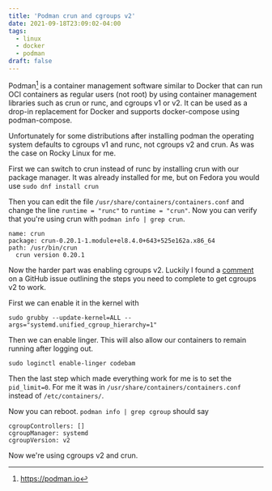 ```yaml
---
title: 'Podman crun and cgroups v2'
date: 2021-09-18T23:09:02-04:00
tags:
  - linux
  - docker
  - podman
draft: false
---
```


Podman[^1] is a container management software similar to Docker that can run
OCI containers as regular users (not root) by using container management
libraries such as crun or runc, and cgroups v1 or v2. It can be used as a
drop-in replacement for Docker and supports docker-compose using
podman-compose.

Unfortunately for some distributions after installing podman the operating
system defaults to cgroups v1 and runc, not cgroups v2 and crun. As was the
case on Rocky Linux for me.

First we can switch to crun instead of runc by installing crun with our package
manager. It was already installed for me, but on Fedora you would use `sudo dnf
install crun`

Then you can edit the file `/usr/share/containers/containers.conf` and change
the line `runtime = "runc"` to `runtime = "crun"`. Now you can verify that
you're using crun with `podman info | grep crun`.

```
name: crun
package: crun-0.20.1-1.module+el8.4.0+643+525e162a.x86_64
path: /usr/bin/crun
  crun version 0.20.1
```

Now the harder part was enabling cgroups v2. Luckily I found a
[comment](https://github.com/containers/podman/issues/9410#issuecomment-785840320)
on a GitHub issue outlining the steps you need to complete to get cgroups v2 to
work.

First we can enable it in the kernel with

```
sudo grubby --update-kernel=ALL --args="systemd.unified_cgroup_hierarchy=1"
```

Then we can enable linger. This will also allow our containers to remain
running after logging out.

```
sudo loginctl enable-linger codebam
```

Then the last step which made everything work for me is to set the
`pid_limit=0`. For me it was in `/usr/share/containers/containers.conf` instead
of `/etc/containers/`.

Now you can reboot. `podman info | grep cgroup` should say

```
cgroupControllers: []
cgroupManager: systemd
cgroupVersion: v2
```

Now we're using cgroups v2 and crun.

[^1]: https://podman.io
